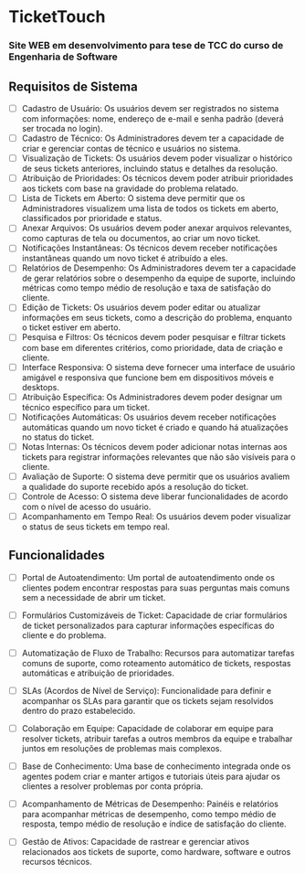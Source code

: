 # TicketTouch
### Site WEB em desenvolvimento para tese de TCC do curso de Engenharia de Software

## Requisitos de Sistema

- [ ] Cadastro de Usuário: Os usuários devem ser registrados no sistema com informações: nome, endereço de e-mail e senha padrão (deverá ser trocada no login).
- [ ] Cadastro de Técnico: Os Administradores devem ter a capacidade de criar e gerenciar contas de técnico e usuários no sistema.
- [ ] Visualização de Tickets: Os usuários devem poder visualizar o histórico de seus tickets anteriores, incluindo status e detalhes da resolução.
- [ ] Atribuição de Prioridades: Os técnicos devem poder atribuir prioridades aos tickets com base na gravidade do problema relatado.
- [ ] Lista de Tickets em Aberto: O sistema deve permitir que os Administradores visualizem uma lista de todos os tickets em aberto, classificados por prioridade e status.
- [ ] Anexar Arquivos: Os usuários devem poder anexar arquivos relevantes, como capturas de tela ou documentos, ao criar um novo ticket.
- [ ] Notificações Instantâneas: Os técnicos devem receber notificações instantâneas quando um novo ticket é atribuído a eles.
- [ ] Relatórios de Desempenho: Os Administradores devem ter a capacidade de gerar relatórios sobre o desempenho da equipe de suporte, incluindo métricas como tempo médio de resolução e taxa de satisfação do cliente.
- [ ] Edição de Tickets: Os usuários devem poder editar ou atualizar informações em seus tickets, como a descrição do problema, enquanto o ticket estiver em aberto.
- [ ] Pesquisa e Filtros: Os técnicos devem poder pesquisar e filtrar tickets com base em diferentes critérios, como prioridade, data de criação e cliente.
- [ ] Interface Responsiva: O sistema deve fornecer uma interface de usuário amigável e responsiva que funcione bem em dispositivos móveis e desktops.
- [ ] Atribuição Específica: Os Administradores devem poder designar um técnico específico para um ticket.
- [ ] Notificações Automáticas: Os usuários devem receber notificações automáticas quando um novo ticket é criado e quando há atualizações no status do ticket.
- [ ] Notas Internas: Os técnicos devem poder adicionar notas internas aos tickets para registrar informações relevantes que não são visíveis para o cliente.
- [ ] Avaliação de Suporte: O sistema deve permitir que os usuários avaliem a qualidade do suporte recebido após a resolução do ticket.
- [ ] Controle de Acesso: O sistema deve liberar funcionalidades de acordo com o nível de acesso do usuário.
- [ ] Acompanhamento em Tempo Real: Os usuários devem poder visualizar o status de seus tickets em tempo real.

## Funcionalidades

- [ ] Portal de Autoatendimento: Um portal de autoatendimento onde os clientes podem encontrar respostas para suas perguntas mais comuns sem a necessidade de abrir um ticket.
- [ ] Formulários Customizáveis de Ticket: Capacidade de criar formulários de ticket personalizados para capturar informações específicas do cliente e do problema.
- [ ] Automatização de Fluxo de Trabalho: Recursos para automatizar tarefas comuns de suporte, como roteamento automático de tickets, respostas automáticas e atribuição de prioridades.
- [ ] SLAs (Acordos de Nível de Serviço): Funcionalidade para definir e acompanhar os SLAs para garantir que os tickets sejam resolvidos dentro do prazo estabelecido.
- [ ] Colaboração em Equipe: Capacidade de colaborar em equipe para resolver tickets, atribuir tarefas a outros membros da equipe e trabalhar juntos em resoluções de problemas mais complexos.
- [ ] Base de Conhecimento: Uma base de conhecimento integrada onde os agentes podem criar e manter artigos e tutoriais úteis para ajudar os clientes a resolver problemas por conta própria.
- [ ] Acompanhamento de Métricas de Desempenho: Painéis e relatórios para acompanhar métricas de desempenho, como tempo médio de resposta, tempo médio de resolução e índice de satisfação do cliente.
- [ ] Gestão de Ativos: Capacidade de rastrear e gerenciar ativos relacionados aos tickets de suporte, como hardware, software e outros recursos técnicos.

